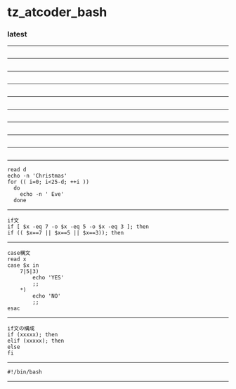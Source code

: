 # tz_atcoder_bash


### latest
---
```

```
---
```

```
---
```

```
---
```

```
---
```

```
---
```

```
---
```

```
---
```

```
---
```

```
---
```
read d
echo -n 'Christmas'
for (( i=0; i<25-d; ++i ))
  do
    echo -n ' Eve'
  done
```
---
```
if文
if [ $x -eq 7 -o $x -eq 5 -o $x -eq 3 ]; then
if (( $x==7 || $x==5 || $x==3)); then
```
---
```
case構文
read x
case $x in
    7|5|3)
        echo 'YES'
        ;;
    *)
        echo 'NO'
        ;;
esac
```
---
```
if文の構成
if (xxxxx); then
elif (xxxxx); then
else
fi
```
---
```
#!/bin/bash
```
---
